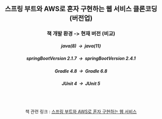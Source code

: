 <div align="center">

## 스프링 부트와 AWS로 혼자 구현하는 웹 서비스 클론코딩(버전업)


### 책 개발 환경 -> 현재 버전 (비교)
##### java(8)&nbsp;&nbsp;->&nbsp;&nbsp;java(11)
  

##### springBootVersion 2.1.7&nbsp;&nbsp;->&nbsp;&nbsp;springBootVersion  2.4.1
  

##### Gradle 4.8&nbsp;&nbsp;->&nbsp;&nbsp;Gradle 6.8
  

##### JUnit 4&nbsp;&nbsp;->&nbsp;&nbsp;JUnit 5

<br>
<br>
  
책 관련 링크 :  <a href="https://jojoldu.tistory.com/463" target="_blank">스프링 부트와 AWS로 혼자 구현하는 웹 서비스</a> 
  
</div>
